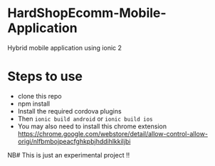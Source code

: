 # HardShopEcomm-Mobile-Application
Hybrid mobile application using ionic 2

# Steps to use
* clone this repo
* npm install
* Install the required cordova plugins
* Then ```ionic build android``` or ```ionic build ios```
* You may also need to install this chrome extension https://chrome.google.com/webstore/detail/allow-control-allow-origi/nlfbmbojpeacfghkpbjhddihlkkiljbi

NB# This is just an experimental project !!
